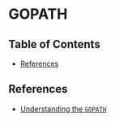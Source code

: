 # GOPATH

## Table of Contents

<!-- START doctoc generated TOC please keep comment here to allow auto update -->
<!-- DON'T EDIT THIS SECTION, INSTEAD RE-RUN doctoc TO UPDATE -->

- [References](#references)

<!-- END doctoc generated TOC please keep comment here to allow auto update -->

## References

- [Understanding the `GOPATH`](https://www.digitalocean.com/community/tutorials/understanding-the-gopath)
